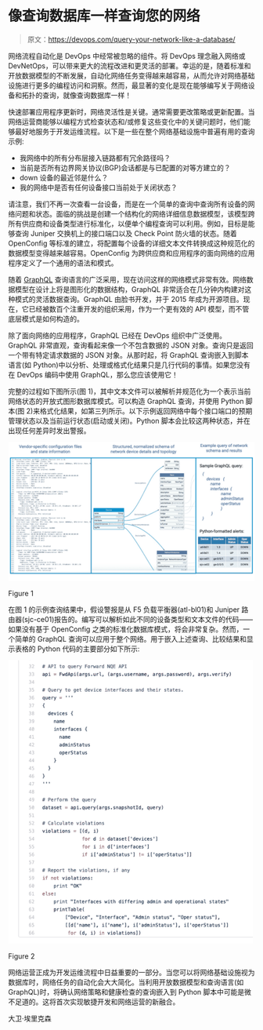 # 像查询数据库一样查询您的网络

> 原文：<https://devops.com/query-your-network-like-a-database/>

网络流程自动化是 DevOps 中经常被忽略的组件。将 DevOps 理念融入网络或 DevNetOps，可以带来更大的流程改进和更灵活的部署。幸运的是，随着标准和开放数据模型的不断发展，自动化网络任务变得越来越容易，从而允许对网络基础设施进行更多的编程访问和洞察。然而，最显著的变化是现在能够编写关于网络设备和拓扑的查询，就像查询数据库一样！

快速部署应用程序更新时，网络灵活性是关键。通常需要更改策略或更新配置。当网络运营商能够以编程方式检查状态和/或修复这些变化中的关键问题时，他们能够最好地服务于开发运维流程。以下是一些在整个网络基础设施中普遍有用的查询示例:

*   我网络中的所有分布层接入链路都有冗余路径吗？
*   当前是否所有边界网关协议(BGP)会话都是与已配置的对等方建立的？
*   down 设备的最近邻是什么？
*   我的网络中是否有任何设备接口当前处于关闭状态？

请注意，我们不再一次查看一台设备，而是在一个简单的查询中查询所有设备的网络问题和状态。面临的挑战是创建一个结构化的网络详细信息数据模型，该模型跨所有供应商和设备类型进行标准化，以便单个编程查询可以利用。例如，目标是能够查询 Juniper 交换机上的接口端口以及 Check Point 防火墙的状态。随着 OpenConfig 等标准的建立，将配置每个设备的详细文本文件转换成这种规范化的数据模型变得越来越容易。OpenConfig 为跨供应商和应用程序的面向网络的应用程序定义了一个通用的语法和模式。

随着 [GraphQL](http://graphql.org/) 查询语言的广泛采用，现在访问这样的网络模式非常有效。网络数据模型在设计上将是图形化的数据结构，GraphQL 非常适合在几分钟内构建对这种模式的灵活数据查询。GraphQL 由脸书开发，并于 2015 年成为开源项目。现在，它已经被数百个注重开发的组织采用，作为一个更有效的 API 模型，而不管底层模式是如何构造的。

除了面向网络的应用程序，GraphQL 已经在 DevOps 组织中广泛使用。GraphQL 非常直观，查询看起来像一个不包含数据的 JSON 对象。查询只是返回一个带有特定请求数据的 JSON 对象。从那时起，将 GraphQL 查询嵌入到脚本语言(如 Python)中以分析、处理或格式化结果只是几行代码的事情。如果您没有在 DevOps 编码中使用 GraphQL，那么您应该使用它！

完整的过程如下图所示(图 1)，其中文本文件可以被解析并规范化为一个表示当前网络状态的开放式图形数据库模式。可以构造 GraphQL 查询，并使用 Python 脚本(图 2)来格式化结果，如第三列所示。以下示例返回网络中每个接口端口的预期管理状态以及当前运行状态(启动或关闭)。Python 脚本会比较这两种状态，并在出现任何差异时发出警报。

![](img/70268f1aaaa3abbb9bfc8ce94b59a474.png)

Figure 1

在图 1 的示例查询结果中，假设警报是从 F5 负载平衡器(atl-bl01)和 Juniper 路由器(sjc-ce01)报告的。编写可以解析如此不同的设备类型和文本文件的代码——如果没有基于 OpenConfig 之类的标准化数据库模式，将会非常复杂。然而，一个简单的 GraphQL 查询可以应用于整个网络。用于嵌入上述查询、比较结果和显示表格的 Python 代码的主要部分如下所示:

![](img/1964ac12f166bd80cf01dfdc10152f1b.png)

Figure 2

网络运营正成为开发运维流程中日益重要的一部分。当您可以将网络基础设施视为数据库时，网络任务的自动化会大大简化。当利用开放数据模型和查询语言(如 GraphQL)时，将确认网络策略和健康检查的查询嵌入到 Python 脚本中可能是微不足道的。这将首次实现敏捷开发和网络运营的新融合。

大卫·埃里克森